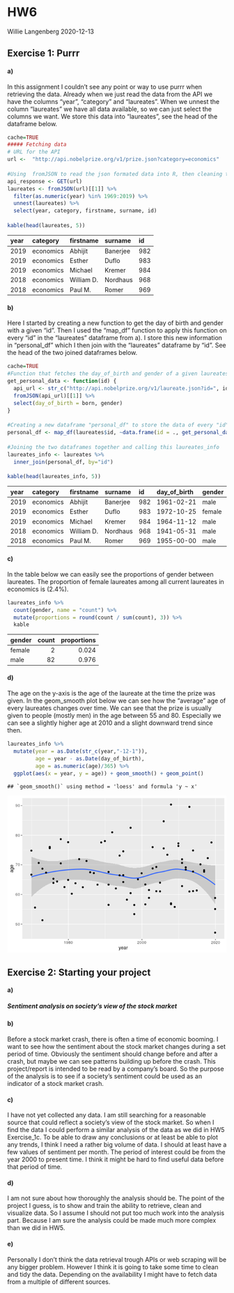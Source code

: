 HW6
================
Willie Langenberg
2020-12-13

## Exercise 1: Purrr

#### a)

In this assignment I couldn’t see any point or way to use purrr when
retrieving the data. Already when we just read the data from the API we
have the columns “year”, “category” and “laureates”. When we unnest the
column “laureates” we have all data available, so we can just select the
columns we want. We store this data into “laureates”, see the head of
the dataframe below.

``` r
cache=TRUE
##### Fetching data
# URL for the API
url <-  "http://api.nobelprize.org/v1/prize.json?category=economics"

#Using  fromJSON to read the json formated data into R, then cleaning the data
api_response <- GET(url)
laureates <- fromJSON(url)[[1]] %>%
  filter(as.numeric(year) %in% 1969:2019) %>%
  unnest(laureates) %>%
  select(year, category, firstname, surname, id)

kable(head(laureates, 5))
```

| year | category  | firstname  | surname  | id  |
| :--- | :-------- | :--------- | :------- | :-- |
| 2019 | economics | Abhijit    | Banerjee | 982 |
| 2019 | economics | Esther     | Duflo    | 983 |
| 2019 | economics | Michael    | Kremer   | 984 |
| 2018 | economics | William D. | Nordhaus | 968 |
| 2018 | economics | Paul M.    | Romer    | 969 |

#### b)

Here I started by creating a new function to get the day of birth and
gender with a given “id”. Then I used the “map\_df” function to apply
this function on every “id” in the “laureates” dataframe from a). I
store this new information in “personal\_df” which I then join with the
“laureates” dataframe by “id”. See the head of the two joined
dataframes below.

``` r
cache=TRUE
#Function that fetches the day_of_birth and gender of a given laureates id
get_personal_data <- function(id) {
  api_url <- str_c("http://api.nobelprize.org/v1/laureate.json?id=", id)
  fromJSON(api_url)[[1]] %>%
  select(day_of_birth = born, gender)
}

#Creating a new dataframe "personal_df" to store the data of every "id" in laureates dataframe
personal_df <- map_df(laureates$id, ~data.frame(id = ., get_personal_data(.)))

#Joining the two dataframes together and calling this laureates_info
laureates_info <- laureates %>%
  inner_join(personal_df, by="id")

kable(head(laureates_info, 5))
```

| year | category  | firstname  | surname  | id  | day\_of\_birth | gender |
| :--- | :-------- | :--------- | :------- | :-- | :------------- | :----- |
| 2019 | economics | Abhijit    | Banerjee | 982 | 1961-02-21     | male   |
| 2019 | economics | Esther     | Duflo    | 983 | 1972-10-25     | female |
| 2019 | economics | Michael    | Kremer   | 984 | 1964-11-12     | male   |
| 2018 | economics | William D. | Nordhaus | 968 | 1941-05-31     | male   |
| 2018 | economics | Paul M.    | Romer    | 969 | 1955-00-00     | male   |

#### c)

In the table below we can easily see the proportions of gender between
laureates. The proportion of female laureates among all current
laureates in economics is \(2.4\%\).

``` r
laureates_info %>%
  count(gender, name = "count") %>%
  mutate(proportions = round(count / sum(count), 3)) %>%
  kable
```

| gender | count | proportions |
| :----- | ----: | ----------: |
| female |     2 |       0.024 |
| male   |    82 |       0.976 |

#### d)

The age on the y-axis is the age of the laureate at the time the prize
was given. In the geom\_smooth plot below we can see how the “average”
age of every laureates changes over time. We can see that the prize is
usually given to people (mostly men) in the age between 55 and 80.
Especially we can see a slightly higher age at 2010 and a slight
downward trend since then.

``` r
laureates_info %>%
  mutate(year = as.Date(str_c(year,"-12-1")), 
         age = year - as.Date(day_of_birth),
         age = as.numeric(age)/365) %>%
  ggplot(aes(x = year, y = age)) + geom_smooth() + geom_point()
```

    ## `geom_smooth()` using method = 'loess' and formula 'y ~ x'

![](HW6_files/figure-gfm/unnamed-chunk-4-1.png)<!-- -->

## Exercise 2: Starting your project

#### a)

##### Sentiment analysis on society’s view of the stock market

#### b)

Before a stock market crash, there is often a time of economic booming.
I want to see how the sentiment about the stock market changes during a
set period of time. Obviously the sentiment should change before and
after a crash, but maybe we can see patterns building up before the
crash. This project/report is intended to be read by a company’s board.
So the purpose of the analysis is to see if a society’s sentiment could
be used as an indicator of a stock market crash.

#### c)

I have not yet collected any data. I am still searching for a reasonable
source that could reflect a society’s view of the stock market. So when
I find the data I could perform a similar analysis of the data as we did
in HW5 Exercise\_1c. To be able to draw any conclusions or at least be
able to plot any trends, I think I need a rather big volume of data. I
should at least have a few values of sentiment per month. The period of
interest could be from the year 2000 to present time. I think it might
be hard to find useful data before that period of time.

#### d)

I am not sure about how thoroughly the analysis should be. The point of
the project I guess, is to show and train the ability to retrieve, clean
and visualize data. So I assume I should not put too much work into the
analysis part. Because I am sure the analysis could be made much more
complex than we did in HW5.

#### e)

Personally I don’t think the data retrieval trough APIs or web scraping
will be any bigger problem. However I think it is going to take some
time to clean and tidy the data. Depending on the availability I might
have to fetch data from a multiple of different sources.
